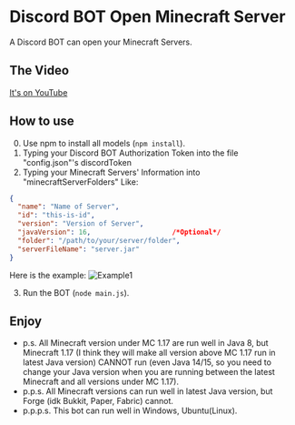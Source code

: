 # Discord BOT Open Minecraft Server
A Discord BOT can open your Minecraft Servers.


## The Video

[It's on YouTube](https://www.youtube.com/watch?v=VAqaoz0ctFw)

## How to use

0. Use npm to install all models (`npm install`).
1. Typing your Discord BOT Authorization Token into the file "config.json"'s discordToken
2. Typing your Minecraft Servers' Information into "minecraftServerFolders" Like: 
```json
{
  "name": "Name of Server",
  "id": "this-is-id",
  "version": "Version of Server",
  "javaVersion": 16,                    /*Optional*/
  "folder": "/path/to/your/server/folder",
  "serverFileName": "server.jar"
}
```
Here is the example:
![Example1](https://cdn.discordapp.com/attachments/655638858784047105/857038433846296596/unknown.png)

3. Run the BOT (`node main.js`).

## Enjoy

 - p.s. All Minecraft version under MC 1.17 are run well in Java 8, but Minecraft 1.17 (I think they will make all version above MC 1.17 run in latest Java version) CANNOT run (even Java 14/15, so you need to change your Java version when you are running between the latest Minecraft and all versions under MC 1.17).
 - p.p.s. All Minecraft versions can run well in latest Java version, but Forge (idk Bukkit, Paper, Fabric) cannot.
 - p.p.p.s. This bot can run well in Windows, Ubuntu(Linux).

